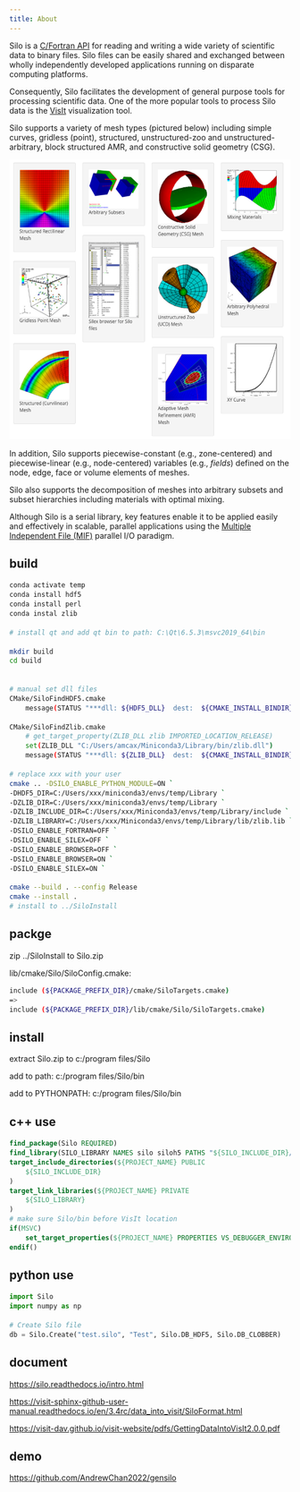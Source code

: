 ```yaml
---
title: About
---
```

Silo is a [C/Fortran API](https://silo.readthedocs.io/) for reading and writing a wide variety of scientific data to binary files.
Silo files can be easily shared and exchanged between wholly independently developed applications running on disparate computing platforms.

Consequently, Silo facilitates the development of general purpose tools for processing scientific data.
One of the more popular tools to process Silo data is the [VisIt](https://github.com/visit-dav/visit) visualization tool.

Silo supports a variety of mesh types (pictured below) including simple curves, gridless (point), structured, unstructured-zoo and unstructured-arbitrary, block structured AMR, and constructive solid geometry (CSG).

<center><img src="docs/images/silo_objects.png" style="height:500px;" /></center>

In addition, Silo supports piecewise-constant (e.g., zone-centered) and piecewise-linear (e.g., node-centered) variables (e.g., *fields*) defined on the node, edge, face or volume elements of meshes.

Silo also supports the decomposition of meshes into arbitrary subsets and subset hierarchies including materials with optimal mixing.

Although Silo is a serial library, key features enable it to be applied easily and effectively in scalable, parallel applications using the [Multiple Independent File (MIF)](https://www.hdfgroup.org/2017/03/mif-parallel-io-with-hdf5/) parallel I/O paradigm.


## build


```bash
conda activate temp
conda install hdf5
conda install perl
conda instal zlib

# install qt and add qt bin to path: C:\Qt\6.5.3\msvc2019_64\bin

mkdir build
cd build


# manual set dll files
CMake/SiloFindHDF5.cmake
    message(STATUS "***dll: ${HDF5_DLL}  dest:  ${CMAKE_INSTALL_BINDIR}")

CMake/SiloFindZlib.cmake
    # get_target_property(ZLIB_DLL zlib IMPORTED_LOCATION_RELEASE)
    set(ZLIB_DLL "C:/Users/amcax/Miniconda3/Library/bin/zlib.dll")
    message(STATUS "***dll: ${ZLIB_DLL}  dest:  ${CMAKE_INSTALL_BINDIR}")

# replace xxx with your user
cmake .. -DSILO_ENABLE_PYTHON_MODULE=ON `
-DHDF5_DIR=C:/Users/xxx/miniconda3/envs/temp/Library `
-DZLIB_DIR=C:/Users/xxx/miniconda3/envs/temp/Library `
-DZLIB_INCLUDE_DIR=C:/Users/xxx/Miniconda3/envs/temp/Library/include `
-DZLIB_LIBRARY=C:/Users/xxx/Miniconda3/envs/temp/Library/lib/zlib.lib `
-DSILO_ENABLE_FORTRAN=OFF `
-DSILO_ENABLE_SILEX=OFF `
-DSILO_ENABLE_BROWSER=OFF `
-DSILO_ENABLE_BROWSER=ON `
-DSILO_ENABLE_SILEX=ON `

cmake --build . --config Release
cmake --install .
# install to ../SiloInstall

```

## packge

zip ../SiloInstall to Silo.zip

lib/cmake/Silo/SiloConfig.cmake:
```bash
include (${PACKAGE_PREFIX_DIR}/cmake/SiloTargets.cmake)
=>
include (${PACKAGE_PREFIX_DIR}/lib/cmake/Silo/SiloTargets.cmake)

```

## install

extract Silo.zip to c:/program files/Silo

add to path:  c:/program files/Silo/bin

add to PYTHONPATH:  c:/program files/Silo/bin

## c++ use



```cmake
find_package(Silo REQUIRED)
find_library(SILO_LIBRARY NAMES silo siloh5 PATHS "${SILO_INCLUDE_DIR}/../lib")
target_include_directories(${PROJECT_NAME} PUBLIC 
    ${SILO_INCLUDE_DIR}
)
target_link_libraries(${PROJECT_NAME} PRIVATE 
    ${SILO_LIBRARY} 
)
# make sure Silo/bin before VisIt location
if(MSVC)
    set_target_properties(${PROJECT_NAME} PROPERTIES VS_DEBUGGER_ENVIRONMENT "${SILO_INCLUDE_DIR}/../bin;%PATH%")
endif()

```

## python use

```python
import Silo
import numpy as np

# Create Silo file
db = Silo.Create("test.silo", "Test", Silo.DB_HDF5, Silo.DB_CLOBBER)
```

## document

https://silo.readthedocs.io/intro.html

https://visit-sphinx-github-user-manual.readthedocs.io/en/3.4rc/data_into_visit/SiloFormat.html

https://visit-dav.github.io/visit-website/pdfs/GettingDataIntoVisIt2.0.0.pdf

## demo

https://github.com/AndrewChan2022/gensilo

